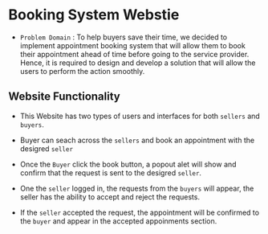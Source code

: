 # Booking System Webstie
- `Problem Domain` : To help buyers save their time, we decided to implement appointment booking system that
will allow them to book their appointment ahead of time before going to the service provider.
Hence, it is required to design and develop a solution that will allow the users to perform the
action smoothly.

## Website Functionality

- This Website has two types of users and interfaces for both `sellers` and `buyers`.

- Buyer can seach across the `sellers` and book an appointment with the desigred `seller`

- Once the `Buyer` click the book button, a popout alet will show and confirm that the request is sent to the desigred `seller`.

- One the `seller` logged in, the requests from the `buyers` will appear, the seller has the ability to accept and reject the requests.

- If the `seller` accepted the request, the appointment will be confirmed to the `buyer` and appear in the accepted appoinments section.
